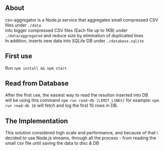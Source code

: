 ## About
csv-aggregator is a Node.js service that aggregates small compressed CSV files under `./data` </br>
into bigger compressed CSV files (Each file up to 1KB) under `./data/aggregated`
and reduce size by elimination of duplicated lines  </br>
In addition, inserts new data into *SQLite* DB under `./database.sqlite`

## First use
Run `npm install && npm start`

## Read from Database
After the first use, the easiest way to read the resultsn inserted into DB </br>
will be using this command `npm run read-db [LIMIT_LINES]` for example: `npm run read-db 10` will fetch and log the first 10 rows in DB.

## The Implementation
This solution considered high scale and performance, and because of that i decided to use
Node.js streams, through all the process - from reading the small csv file until saving the data to disc & DB